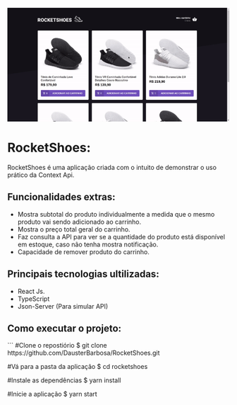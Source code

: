 ![RocketShoes](.github/rocketshoes-demonstration.gif)

<h1>RocketShoes:</h1>
<p>RocketShoes é uma aplicação criada com o intuito de demonstrar o uso prático da Context Api.</p>
<h2>Funcionalidades extras:</h2>
<ul>
  <li>Mostra subtotal do produto individualmente a medida que o mesmo produto vai sendo adicionado ao carrinho.</li>
  <li>Mostra o preço total geral do carrinho.</li>
  <li>Faz consulta a API para ver se a quantidade do produto está disponível em estoque, caso não tenha mostra notificação.</li>
  <li>Capacidade de remover produto do carrinho.</li>
</ul>
<h2>Principais tecnologias ultilizadas:</h2>
<ul>
  <li>React Js.</li>
  <li>TypeScript</li>
  <li>Json-Server (Para simular API)</li>
</ul>
<h2>Como executar o projeto:</h2>
```
#Clone o repostiório
$ git clone https://github.com/DausterBarbosa/RocketShoes.git

#Vá para a pasta da aplicação
$ cd rocketshoes

#Instale as dependências
$ yarn install

#Inicie a aplicação
$ yarn start
```
